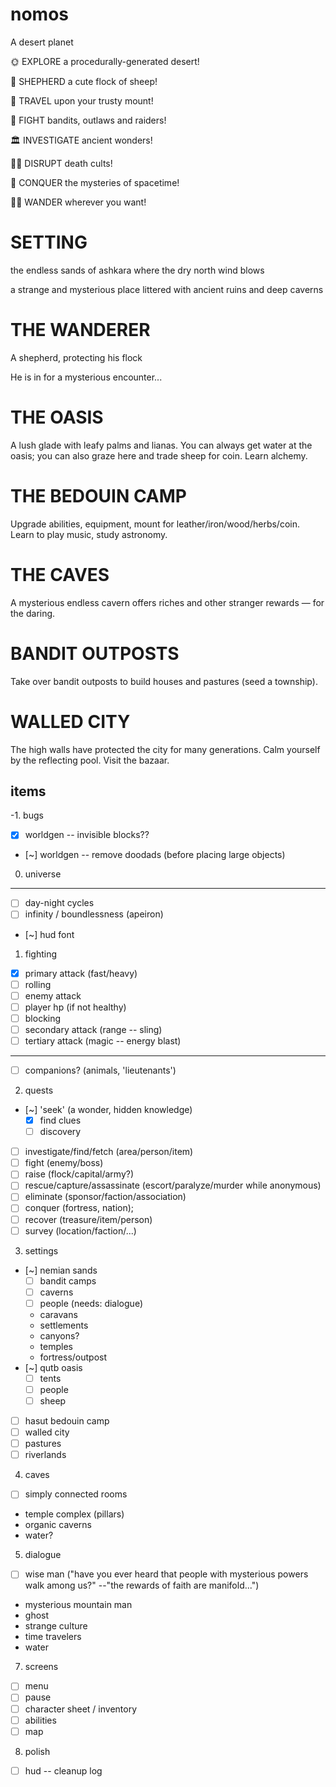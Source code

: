 # nomos

A desert planet

🌞 EXPLORE a procedurally-generated desert! 

🐑 SHEPHERD a cute flock of sheep!

🐫 TRAVEL upon your trusty mount!

🤠 FIGHT bandits, outlaws and raiders!

🏛 INVESTIGATE ancient wonders!

🕵🏻‍ DISRUPT death cults!

🧞‍ CONQUER the mysteries of spacetime!

👳🏽‍️ WANDER wherever you want!

# SETTING
the endless sands of ashkara
where the dry north wind blows

a strange and mysterious place littered with ancient ruins and deep caverns

# THE WANDERER
A shepherd, protecting his flock

He is in for a mysterious encounter...

# THE OASIS
A lush glade with leafy palms and lianas. You can always get water at the oasis; you can also graze here and trade sheep for coin. Learn alchemy.

# THE BEDOUIN CAMP
Upgrade abilities, equipment, mount for leather/iron/wood/herbs/coin. Learn to play music, study astronomy.

# THE CAVES
A mysterious endless cavern offers riches and other stranger rewards — for the daring.

# BANDIT OUTPOSTS
Take over bandit outposts to build houses and pastures (seed a township).

# WALLED CITY
The high walls have protected the city for many generations. Calm yourself by the reflecting pool. Visit the bazaar.


## items

-1. bugs
  - [x] worldgen -- invisible blocks??
  - [~] worldgen -- remove doodads (before placing large objects)

0. universe
  ---
  - [ ] day-night cycles
  - [ ] infinity / boundlessness (apeiron)
  - [~] hud font

1. fighting
  - [x] primary attack  (fast/heavy)
  - [ ] rolling
  - [ ] enemy attack
  - [ ] player hp (if not healthy)
  - [ ] blocking
  - [ ] secondary attack (range -- sling)
  - [ ] tertiary attack (magic -- energy blast)
  ---
  - [ ] companions? (animals, 'lieutenants')

2. quests
 - [~] 'seek' (a wonder, hidden knowledge)
   - [x] find clues
   - [ ] discovery
 - [ ] investigate/find/fetch (area/person/item)
 - [ ] fight (enemy/boss)
 - [ ] raise (flock/capital/army?)
 - [ ] rescue/capture/assassinate (escort/paralyze/murder while anonymous)
 - [ ] eliminate (sponsor/faction/association)
 - [ ] conquer (fortress, nation); 
 - [ ] recover (treasure/item/person)
 - [ ] survey (location/faction/...)

3. settings
 - [~] nemian sands
   - [ ] bandit camps
   - [ ] caverns
   - [ ] people (needs: dialogue)
   - caravans
   - settlements
   - canyons?
   - temples
   - fortress/outpost
 - [~] qutb oasis
   - [ ] tents
   - [ ] people
   - [ ] sheep
 - [ ] hasut bedouin camp
 - [ ] walled city
 - [ ] pastures
 - [ ] riverlands

4. caves
  - [ ] simply connected rooms
  - temple complex (pillars)
  - organic caverns
  - water?

5. dialogue
  - [ ] wise man ("have you ever heard that people with mysterious powers walk among us?" --"the rewards of faith are manifold...")
  - mysterious mountain man
  - ghost
  - strange culture
  - time travelers
  - water

7. screens
  - [ ] menu
  - [ ] pause
  - [ ] character sheet / inventory
  - [ ] abilities
  - [ ] map

8. polish
  - [ ] hud -- cleanup log
